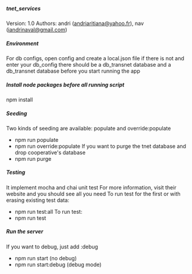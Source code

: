 ##### tnet_services
Version: 1.0
Authors: andri (andriaritiana@yahoo.fr), nav (iandrinaval@gmail.com)

##### Environment
For db configs, open config and create a local.json file if there is not and enter your db_config
there should be a db_transnet database and a db_transnet database before you start running the app

##### Install node packages before all running script
npm install

##### Seeding
Two kinds of seeding are available: populate and override:populate
- npm run populate
- npm run override:populate
If you want to purge the tnet database and drop cooperative's database
- npm run purge

##### Testing
It implement mocha and chai unit test
For more information, visit their website and you should see all you need
To run test for the first or with erasing existing test data:
- npm run test:all
To run test:
- npm run test

##### Run the server
If you want to debug, just add :debug
- npm run start (no debug)
- npm run start:debug (debug mode)
